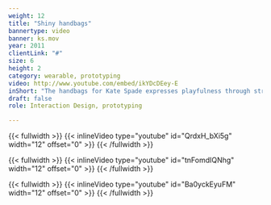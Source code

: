```yaml
---
weight: 12
title: "Shiny handbags"
bannertype: video
banner: ks.mov
year: 2011
clientLink: "#"
size: 6
height: 2
category: wearable, prototyping
video: http://www.youtube.com/embed/ikYDcDEey-E
inShort: "The handbags for Kate Spade expresses playfulness through strong concepts. We explored how natural interactions, i.e. a touch, a motion could enhance different novelty bags."
draft: false
role: Interaction Design, prototyping

---
```

{{< fullwidth >}}
	{{< inlineVideo type="youtube" id="QrdxH_bXi5g" width="12" offset="0" >}}
{{< /fullwidth >}}

{{< fullwidth >}}
	{{< inlineVideo type="youtube" id="tnFomdIQNhg" width="12" offset="0" >}}
{{< /fullwidth >}}

{{< fullwidth >}}
	{{< inlineVideo type="youtube" id="Ba0yckEyuFM" width="12" offset="0" >}}
{{< /fullwidth >}}
